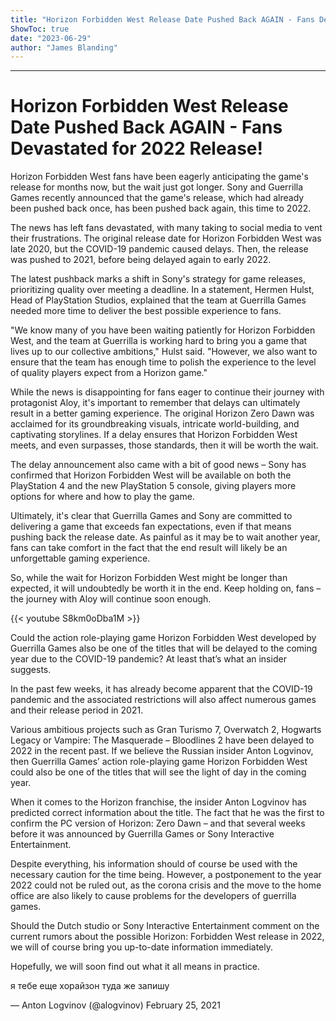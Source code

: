 ```yaml
---
title: "Horizon Forbidden West Release Date Pushed Back AGAIN - Fans Devastated for 2022 Release!"
ShowToc: true 
date: "2023-06-29"
author: "James Blanding"
---
```

*****
# Horizon Forbidden West Release Date Pushed Back AGAIN - Fans Devastated for 2022 Release!

Horizon Forbidden West fans have been eagerly anticipating the game's release for months now, but the wait just got longer. Sony and Guerrilla Games recently announced that the game's release, which had already been pushed back once, has been pushed back again, this time to 2022.

The news has left fans devastated, with many taking to social media to vent their frustrations. The original release date for Horizon Forbidden West was late 2020, but the COVID-19 pandemic caused delays. Then, the release was pushed to 2021, before being delayed again to early 2022.

The latest pushback marks a shift in Sony's strategy for game releases, prioritizing quality over meeting a deadline. In a statement, Hermen Hulst, Head of PlayStation Studios, explained that the team at Guerrilla Games needed more time to deliver the best possible experience to fans.

"We know many of you have been waiting patiently for Horizon Forbidden West, and the team at Guerrilla is working hard to bring you a game that lives up to our collective ambitions," Hulst said. "However, we also want to ensure that the team has enough time to polish the experience to the level of quality players expect from a Horizon game."

While the news is disappointing for fans eager to continue their journey with protagonist Aloy, it's important to remember that delays can ultimately result in a better gaming experience. The original Horizon Zero Dawn was acclaimed for its groundbreaking visuals, intricate world-building, and captivating storylines. If a delay ensures that Horizon Forbidden West meets, and even surpasses, those standards, then it will be worth the wait.

The delay announcement also came with a bit of good news – Sony has confirmed that Horizon Forbidden West will be available on both the PlayStation 4 and the new PlayStation 5 console, giving players more options for where and how to play the game.

Ultimately, it's clear that Guerrilla Games and Sony are committed to delivering a game that exceeds fan expectations, even if that means pushing back the release date. As painful as it may be to wait another year, fans can take comfort in the fact that the end result will likely be an unforgettable gaming experience.

So, while the wait for Horizon Forbidden West might be longer than expected, it will undoubtedly be worth it in the end. Keep holding on, fans – the journey with Aloy will continue soon enough.

{{< youtube S8km0oDba1M >}} 



Could the action role-playing game Horizon Forbidden West developed by Guerrilla Games also be one of the titles that will be delayed to the coming year due to the COVID-19 pandemic? At least that’s what an insider suggests.
 
In the past few weeks, it has already become apparent that the COVID-19 pandemic and the associated restrictions will also affect numerous games and their release period in 2021.
 
Various ambitious projects such as Gran Turismo 7, Overwatch 2, Hogwarts Legacy or Vampire: The Masquerade – Bloodlines 2 have been delayed to 2022 in the recent past. If we believe the Russian insider Anton Logvinov, then Guerrilla Games’ action role-playing game Horizon Forbidden West could also be one of the titles that will see the light of day in the coming year.
 
When it comes to the Horizon franchise, the insider Anton Logvinov has predicted correct information about the title. The fact that he was the first to confirm the PC version of Horizon: Zero Dawn – and that several weeks before it was announced by Guerrilla Games or Sony Interactive Entertainment.
 
Despite everything, his information should of course be used with the necessary caution for the time being. However, a postponement to the year 2022 could not be ruled out, as the corona crisis and the move to the home office are also likely to cause problems for the developers of guerrilla games.
 
Should the Dutch studio or Sony Interactive Entertainment comment on the current rumors about the possible Horizon: Forbidden West release in 2022, we will of course bring you up-to-date information immediately.
 
Hopefully, we will soon find out what it all means in practice.
 

 
я тебе еще хорайзон туда же запишу
 
— Anton Logvinov (@alogvinov) February 25, 2021




